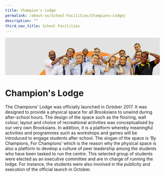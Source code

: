 ```yaml
---
title: Champion's Lodge
permalink: /about-us/School-Facilities/Champions-Lodge/
description: ""
third_nav_title: School Facilities
---
```

![](/images/about_us.jpg)

Champion's Lodge
================

The Champions’ Lodge was officially launched in October 2017. It was designed to provide a physical space for all Brooksians to unwind during after-school hours. The design of the space such as the flooring, wall colour, layout and choice of recreational activities was conceptualised by our very own Brooksians. In addition, it is a platform whereby meaningful activities and programmes such as workshops and games will be introduced to engage students after school. The slogan of the space is ‘By Champions, For Champions’ which is the reason why the physical space is also a platform to develop a culture of peer leadership among the students who have been tasked to run the centre. This selected group of students were elected as an executive committee and are in charge of running the lodge. For instance, the students were also involved in the publicity and execution of the official launch in October.